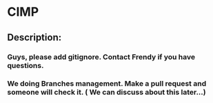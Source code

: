 # CIMP

## Description:

### Guys, please add gitignore. Contact Frendy if you have questions.

### We doing Branches management. Make a pull request and someone will check it. ( We can discuss about this later...)
